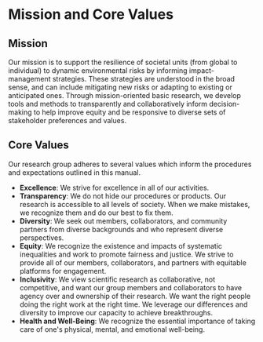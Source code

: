 # Mission and Core Values

## Mission

Our mission is to support the resilience of societal units (from global to individual) to dynamic environmental risks by informing impact-management strategies. These strategies are understood in the broad sense, and can include mitigating new risks or adapting to existing or anticipated ones. Through mission-oriented basic research, we develop tools and methods to transparently and collaboratively inform decision-making to help improve equity and be responsive to diverse sets of stakeholder preferences and values.


## Core Values

Our research group adheres to several values which inform the procedures and expectations outlined in this manual.

- **Excellence**: We strive for excellence in all of our activities.
- **Transparency**: We do not hide our procedures or products. Our research is accessible to all levels of society. When we make mistakes, we recognize them and do our best to fix them.
- **Diversity**: We seek out members, collaborators, and community partners from diverse backgrounds and who represent diverse perspectives.
- **Equity**: We recognize the existence and impacts of systematic inequalities and work to promote fairness and justice. We strive to provide all of our members, collaborators, and partners with equitable platforms for engagement.
- **Inclusivity**: We view scientific research as collaborative, not competitive, and want our group members and collaborators to have agency over and ownership of their research. We want the right people doing the right work at the right time. We leverage our differences and diversity to improve our capacity to achieve breakthroughs.
- **Health and Well-Being**: We recognize the essential importance of taking care of one's physical, mental, and emotional well-being.
